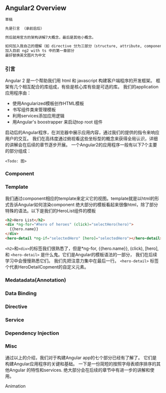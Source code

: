 ## Angular2 Overview

```bash
草稿

先是引言 （承前启后）

然后就用官方的架构讲解7大概念，最后是其他小概念。

如何加入我自己的理解（如 directive 分为三部分（structure, attribute, components）, template语法也是可以概览的，等）
加入目前 ng2 with ts 中的第一章部分
最好替换英文图片为中文
```

### 引言
Angular 2 是一个帮助我们用 html 和 javascript 构建客户端程序的开发框架。 框架有几个相互配合的库组成，有些是核心库有些是可选的库。
我们的application应用程序由：
- 使用Angularized模板创作HTML模板
- 书写组件类来管理模板
- 利用services添加应用逻辑
- 用Angular's boostrapper 来启动top root 组件

启动后的Angular程序，在浏览器中展示应用内容，通过我们的提供的指令来响应用户的交互。
我们在高纬度通过俯视看这些坐标型的概念来获得全局认识，详细的讲解会在后续的章节逐步开展。
一个Angular2的应用程序一般有以下7个主要的部分组成：

`<Todo: 图>`


### Component


### Template
我们通过component相应的template来定义它的视图。template就是以html的形式告诉Angular如何渲染component
绝大部分的模板看起来很像html，除了部分特殊的语法。以下是我们的HeroList组件的模板

```html
<h2>Hero List</h2>
<div *ng-for="#hero of heroes" (click)="selectHero(hero)">
  {{hero.name}}
</div>
<hero-detail *ng-if="selectedHero" [hero]="selectedHero"></hero-detail>
```

`<h2>`和`<div>`的标签我们很熟悉了，但是*ng-for, {‌{hero.name}}, (click), [hero], 和 `<hero-detail>` 是什么鬼。它们是Angular的模板语法的一部分， 我们在后续学习中会慢慢熟悉它们。
我们先把注意力集中在最后一行。 `<hero-detail>` 标签个代表HeroDetailCopment的自定义元素。



### Medatadata(Annotation)

### Data Binding

### Directive

### Service

### Dependency Injection

### Misc
通过以上的介绍，我们对于构建Angular app的七个部分已经有了解了。 它们是构建Angular应用程序的关键和基础。
一下是一份简短的按照字母表顺序排序的其他Angular 的特性和services. 绝大部分会在后续的章节中有进一步的讲解和使用。

Animation